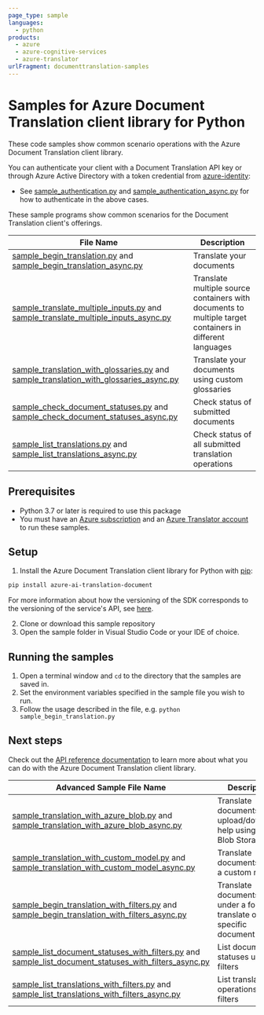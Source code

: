 ```yaml
---
page_type: sample
languages:
  - python
products:
  - azure
  - azure-cognitive-services
  - azure-translator
urlFragment: documenttranslation-samples
---
```


# Samples for Azure Document Translation client library for Python

These code samples show common scenario operations with the Azure Document Translation client library.

You can authenticate your client with a Document Translation API key or through Azure Active Directory with a token credential from [azure-identity][azure_identity]:
* See [sample_authentication.py][sample_authentication] and [sample_authentication_async.py][sample_authentication_async] for how to authenticate in the above cases.

These sample programs show common scenarios for the Document Translation client's offerings.

|**File Name**|**Description**|
|----------------|-------------|
|[sample_begin_translation.py][begin_translation] and [sample_begin_translation_async.py][begin_translation_async]|Translate your documents|
|[sample_translate_multiple_inputs.py][sample_translate_multiple_inputs] and [sample_translate_multiple_inputs_async.py][sample_translate_multiple_inputs_async]|Translate multiple source containers with documents to multiple target containers in different languages|
|[sample_translation_with_glossaries.py][begin_translation_with_glossaries] and [sample_translation_with_glossaries_async.py][begin_translation_with_glossaries_async]|Translate your documents using custom glossaries|
|[sample_check_document_statuses.py][check_document_statuses] and [sample_check_document_statuses_async.py][check_document_statuses_async]|Check status of submitted documents|
|[sample_list_translations.py][list_translations] and [sample_list_translations_async.py][list_translations_async]|Check status of all submitted translation operations|


## Prerequisites
* Python 3.7 or later is required to use this package
* You must have an [Azure subscription][azure_subscription] and an
[Azure Translator account][azure_document_translation_account] to run these samples.

## Setup

1. Install the Azure Document Translation client library for Python with [pip][pip]:

```bash
pip install azure-ai-translation-document
```
For more information about how the versioning of the SDK corresponds to the versioning of the service's API, see [here][versioning_story_readme].

2. Clone or download this sample repository
3. Open the sample folder in Visual Studio Code or your IDE of choice.

## Running the samples

1. Open a terminal window and `cd` to the directory that the samples are saved in.
2. Set the environment variables specified in the sample file you wish to run.
3. Follow the usage described in the file, e.g. `python sample_begin_translation.py`

## Next steps

Check out the [API reference documentation][api_reference_documentation] to learn more about
what you can do with the Azure Document Translation client library.

|**Advanced Sample File Name**|**Description**|
|----------------|-------------|
|[sample_translation_with_azure_blob.py][begin_translation_with_azure_blob] and [sample_translation_with_azure_blob_async.py][begin_translation_with_azure_blob_async]|Translate documents with upload/download help using Azure Blob Storage|
|[sample_translation_with_custom_model.py][sample_translation_with_custom_model] and [sample_translation_with_custom_model_async.py][sample_translation_with_custom_model_async]|Translate documents using a custom model|
|[sample_begin_translation_with_filters.py][sample_begin_translation_with_filters] and [sample_begin_translation_with_filters_async.py][sample_begin_translation_with_filters_async]|Translate documents under a folder or translate only a specific document|
|[sample_list_document_statuses_with_filters.py][sample_list_document_statuses_with_filters] and [sample_list_document_statuses_with_filters_async.py][sample_list_document_statuses_with_filters_async]|List document statuses using filters|
|[sample_list_translations_with_filters.py][sample_list_translations_with_filters] and [sample_list_translations_with_filters_async.py][sample_list_translations_with_filters_async]|List translation operations using filters|


[versioning_story_readme]: https://github.com/Azure/azure-sdk-for-python/tree/main/sdk/translation/azure-ai-translation-document#install-the-package
[azure_identity]: https://github.com/Azure/azure-sdk-for-python/tree/main/sdk/identity/azure-identity
[sample_authentication]: https://github.com/Azure/azure-sdk-for-python/blob/main/sdk/translation/azure-ai-translation-document/samples/sample_authentication.py
[sample_authentication_async]: https://github.com/Azure/azure-sdk-for-python/blob/main/sdk/translation/azure-ai-translation-document/samples/async_samples/sample_authentication_async.py
[begin_translation]: https://github.com/Azure/azure-sdk-for-python/blob/main/sdk/translation/azure-ai-translation-document/samples/sample_begin_translation.py
[begin_translation_async]: https://github.com/Azure/azure-sdk-for-python/blob/main/sdk/translation/azure-ai-translation-document/samples/async_samples/sample_begin_translation_async.py
[sample_translate_multiple_inputs]: https://github.com/Azure/azure-sdk-for-python/tree/main/sdk/translation/azure-ai-translation-document/samples/sample_translate_multiple_inputs.py
[sample_translate_multiple_inputs_async]: https://github.com/Azure/azure-sdk-for-python/tree/main/sdk/translation/azure-ai-translation-document/samples/async_samples/sample_translate_multiple_inputs_async.py
[begin_translation_with_azure_blob]: https://github.com/Azure/azure-sdk-for-python/blob/main/sdk/translation/azure-ai-translation-document/samples/sample_translation_with_azure_blob.py
[begin_translation_with_azure_blob_async]: https://github.com/Azure/azure-sdk-for-python/blob/main/sdk/translation/azure-ai-translation-document/samples/async_samples/sample_translation_with_azure_blob_async.py
[begin_translation_with_glossaries]: https://github.com/Azure/azure-sdk-for-python/blob/main/sdk/translation/azure-ai-translation-document/samples/sample_translation_with_glossaries.py
[begin_translation_with_glossaries_async]: https://github.com/Azure/azure-sdk-for-python/blob/main/sdk/translation/azure-ai-translation-document/samples/async_samples/sample_translation_with_glossaries_async.py
[check_document_statuses]: https://github.com/Azure/azure-sdk-for-python/blob/main/sdk/translation/azure-ai-translation-document/samples/sample_check_document_statuses.py
[check_document_statuses_async]: https://github.com/Azure/azure-sdk-for-python/blob/main/sdk/translation/azure-ai-translation-document/samples/async_samples/sample_check_document_statuses_async.py
[list_translations]: https://github.com/Azure/azure-sdk-for-python/blob/main/sdk/translation/azure-ai-translation-document/samples/sample_list_translations.py
[list_translations_async]: https://github.com/Azure/azure-sdk-for-python/blob/main/sdk/translation/azure-ai-translation-document/samples/async_samples/sample_list_translations_async.py
[sample_translation_with_custom_model]: https://github.com/Azure/azure-sdk-for-python/blob/main/sdk/translation/azure-ai-translation-document/samples/sample_translation_with_custom_model.py
[sample_translation_with_custom_model_async]: https://github.com/Azure/azure-sdk-for-python/blob/main/sdk/translation/azure-ai-translation-document/samples/async_samples/sample_translation_with_custom_model_async.py
[sample_begin_translation_with_filters]: https://github.com/Azure/azure-sdk-for-python/blob/main/sdk/translation/azure-ai-translation-document/samples/sample_begin_translation_with_filters.py
[sample_begin_translation_with_filters_async]: https://github.com/Azure/azure-sdk-for-python/blob/main/sdk/translation/azure-ai-translation-document/samples/async_samples/sample_begin_translation_with_filters_async.py
[sample_list_document_statuses_with_filters]: https://github.com/Azure/azure-sdk-for-python/blob/main/sdk/translation/azure-ai-translation-document/samples/sample_list_document_statuses_with_filters.py
[sample_list_document_statuses_with_filters_async]: https://github.com/Azure/azure-sdk-for-python/blob/main/sdk/translation/azure-ai-translation-document/samples/async_samples/sample_list_document_statuses_with_filters_async.py
[sample_list_translations_with_filters]: https://github.com/Azure/azure-sdk-for-python/blob/main/sdk/translation/azure-ai-translation-document/samples/sample_list_translations_with_filters.py
[sample_list_translations_with_filters_async]: https://github.com/Azure/azure-sdk-for-python/blob/main/sdk/translation/azure-ai-translation-document/samples/async_samples/sample_list_translations_with_filters_async.py
[pip]: https://pypi.org/project/pip/
[azure_subscription]: https://azure.microsoft.com/free/
[azure_document_translation_account]: https://docs.microsoft.com/azure/cognitive-services/translator/document-translation/get-started-with-document-translation?tabs=python
[azure_identity_pip]: https://pypi.org/project/azure-identity/
[api_reference_documentation]: https://docs.microsoft.com/azure/cognitive-services/translator/document-translation/overview